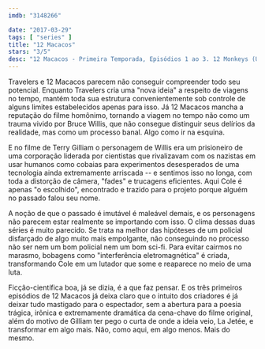 ```yaml
---
imdb: "3148266"

date: "2017-03-29"
tags: [ "series" ]
title: "12 Macacos"
stars: "3/5"
desc: "12 Macacos - Primeira Temporada, Episódios 1 ao 3. 12 Monkeys (USA, 2015). Dirigido por David Grossman, Magnus Martens, Michael Waxman, Steven A. Adelson, David Greene, Grant Harvey. Escrito por Travis Fickett, Terry Matalas, David Webb Peoples, Janet Peoples, Sean Tretta, Richard Robbins, Matt Morgan, Ian Sobel, Christopher Monfette. Com Aaron Stanford (James Cole), Amanda Schull (Dr. Cassandra Railly), Kirk Acevedo (José Ramse), Barbara Sukowa (Katarina Jones), Demore Barnes (Whitley), Emily Hampshire (Jennifer Goines), Andrew Gillies (Dr. Adler), Todd Stashwick (Deacon), Noah Bean (Aaron Marker)."
---
```

Travelers e 12 Macacos parecem não conseguir compreender todo seu potencial. Enquanto Travelers cria uma "nova ideia" a respeito de viagens no tempo, mantém toda sua estrutura convenientemente sob controle de alguns limites estabelecidos apenas para isso. Já 12 Macacos mancha a reputação do filme homônimo, tornando a viagem no tempo não como um trauma vivido por Bruce Willis, que não consegue distinguir seus delírios da realidade, mas como um processo banal. Algo como ir na esquina.

E no filme de Terry Gilliam o personagem de Willis era um prisioneiro de uma corporação liderada por cientistas que rivalizavam com os nazistas em usar humanos como cobaias para experimentos desesperados de uma tecnologia ainda extremamente arriscada -- e sentimos isso no longa, com toda a distorção de câmera, "fades" e trucagens eficientes. Aqui Cole é apenas "o escolhido", encontrado e trazido para o projeto porque alguém no passado falou seu nome.

A noção de que o passado é imutável é maleável demais, e os personagens não parecem estar realmente se importando com isso. O clima dessas duas séries é muito parecido. Se trata na melhor das hipóteses de um policial disfarçado de algo muito mais empolgante, não conseguindo no processo não ser nem um bom policial nem um bom sci-fi. Para evitar cairmos no marasmo, bobagens como "interferência eletromagnética" é criada, transformando Cole em um lutador que some e reaparece no meio de uma luta.

Ficção-científica boa, já se dizia, é a que faz pensar. E os três primeiros episódios de 12 Macacos já deixa claro que o intuito dos criadores é já deixar tudo mastigado para o espectador, sem a abertura para a poesia trágica, irônica e extremamente dramática da cena-chave do filme original, além do motivo de Gilliam ter pego o curta de onde a ideia veio, La Jetée, e transformar em algo mais. Não, como aqui, em algo menos. Mais do mesmo.
